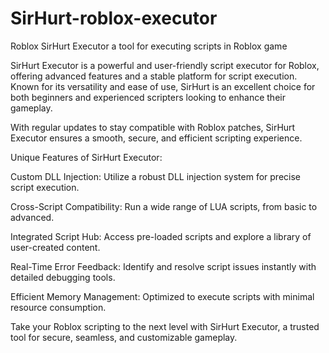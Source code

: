 # SirHurt-roblox-executor
Roblox SirHurt Executor a tool for executing scripts in Roblox game

SirHurt Executor is a powerful and user-friendly script executor for Roblox, offering advanced features and a stable platform for script execution. Known for its versatility and ease of use, SirHurt is an excellent choice for both beginners and experienced scripters looking to enhance their gameplay.

With regular updates to stay compatible with Roblox patches, SirHurt Executor ensures a smooth, secure, and efficient scripting experience.

Unique Features of SirHurt Executor:

Custom DLL Injection: Utilize a robust DLL injection system for precise script execution.

Cross-Script Compatibility: Run a wide range of LUA scripts, from basic to advanced.

Integrated Script Hub: Access pre-loaded scripts and explore a library of user-created content.

Real-Time Error Feedback: Identify and resolve script issues instantly with detailed debugging tools.

Efficient Memory Management: Optimized to execute scripts with minimal resource consumption.

Take your Roblox scripting to the next level with SirHurt Executor, a trusted tool for secure, seamless, and customizable gameplay.
